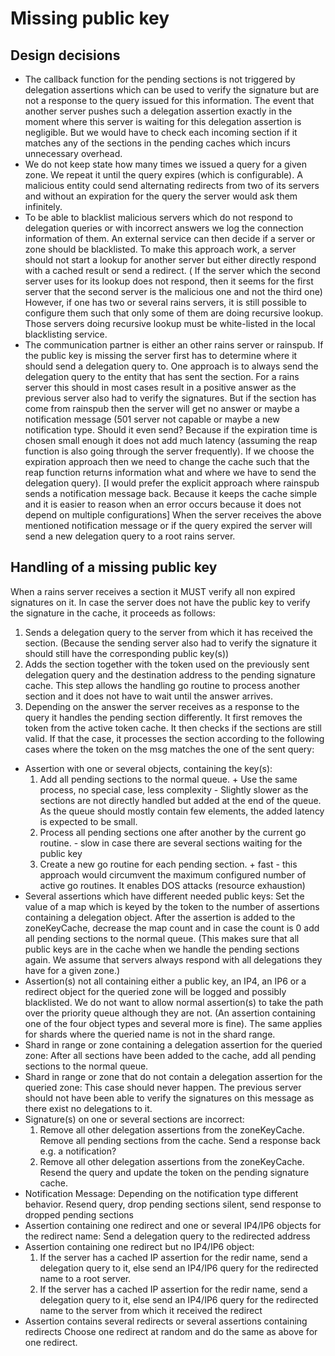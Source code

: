 # Missing public key

## Design decisions
- The callback function for the pending sections is not triggered by delegation assertions which can
  be used to verify the signature but are not a response to the query issued for this information.
  The event that another server pushes such a delegation assertion exactly in the moment where this
  server is waiting for this delegation assertion is negligible. But we would have to check each
  incoming section if it matches any of the sections in the pending caches which incurs unnecessary
  overhead.
- We do not keep state how many times we issued a query for a given zone. We repeat it until the
  query expires (which is configurable). A malicious entity could send alternating redirects from
  two of its servers and without an expiration for the query the server would ask them infinitely.
- To be able to blacklist malicious servers which do not respond to delegation queries or with
  incorrect answers we log the connection information of them. An external service can then decide
  if a server or zone should be blacklisted. To make this approach work, a server should not start a
  lookup for another server but either directly respond with a cached result or send a redirect. (
  If the server which the second server uses for its lookup does not respond, then it seems for the
  first server that the second server is the malicious one and not the third one) However, if one
  has two or several rains servers, it is still possible to configure them such that only some of
  them are doing recursive lookup. Those servers doing recursive lookup must be white-listed in the
  local blacklisting service.
- The communication partner is either an other rains server or rainspub. If the public key is
  missing the server first has to determine where it should send a delegation query to. One approach
  is to always send the delegation query to the entity that has sent the section. For a rains server
  this should in most cases result in a positive answer as the previous server also had to verify
  the signatures. But if the section has come from rainspub then the server will get no answer or
  maybe a notification message (501 server not capable or maybe a new notification type. Should it
  even send? Because if the expiration time is chosen small enough it does not add much latency
  (assuming the reap function is also going through the server frequently). If we choose the
  expiration approach then we need to change the cache such that the reap function returns
  information what and where we have to send the delegation query). [I would prefer the explicit
  approach where rainspub sends a notification message back. Because it keeps the cache simple and
  it is easier to reason when an error occurs because it does not depend on multiple configurations]
  When the server receives the above mentioned notification message or if the query expired the
  server will send a new delegation query to a root rains server.

## Handling of a missing public key
When a rains server receives a section it MUST verify all non expired signatures on it. In case the
server does not have the public key to verify the signature in the cache, it proceeds as follows:
1. Sends a delegation query to the server from which it has received the section. (Because the
   sending server also had to verify the signature it should still have the corresponding public
   key(s))
2. Adds the section together with the token used on the previously sent delegation query and the
   destination address to the pending signature cache. This step allows the handling go routine to
   process another section and it does not have to wait until the answer arrives.
3. Depending on the answer the server receives as a response to the query it handles the pending
   section differently. It first removes the token from the active token cache. It then checks if
   the sections are still valid. If that the case, it processes the section according to the
   following cases where the token on the msg matches the one of the sent query:
- Assertion with one or several objects, containing the key(s):
  1. Add all pending sections to the normal queue.
    \+ Use the same process, no special case, less complexity
    \- Slightly slower as the sections are not directly handled but added at the end of the queue.
       As the queue should mostly contain few elements, the added latency is expected to be small.
  2. Process all pending sections one after another by the current go routine.
    \- slow in case there are several sections waiting for the public key
  3. Create a new go routine for each pending section.
    \+ fast
    \- this approach would circumvent the maximum configured number of active go routines. It
       enables DOS attacks (resource exhaustion)
- Several assertions which have different needed public keys:
  Set the value of a map which is keyed by the token to the number of assertions containing a
  delegation object. After the assertion is added to the zoneKeyCache, decrease the map count and in
  case the count is 0 add all pending sections to the normal queue. (This makes sure that all public
  keys are in the cache when we handle the pending sections again. We assume that servers always
  respond with all delegations they have for a given zone.)
- Assertion(s) not all containing either a public key, an IP4, an IP6 or a redirect object for the
  queried zone will be logged and possibly blacklisted. We do not want to allow normal assertion(s)
  to take the path over the priority queue although they are not. (An assertion containing one of
  the four object types and several more is fine). The same applies for shards where the queried
  name is not in the shard range.
- Shard in range or zone containing a delegation assertion for the queried zone:
  After all sections have been added to the cache, add all pending sections to the normal queue.
- Shard in range or zone that do not contain a delegation assertion for the queried zone:
  This case should never happen. The previous server should not have been able to verify the
  signatures on this message as there exist no delegations to it.
- Signature(s) on one or several sections are incorrect:
  1. Remove all other delegation assertions from the zoneKeyCache. Remove all pending sections from
     the cache. Send a response back e.g. a notification?
  2. Remove all other delegation assertions from the zoneKeyCache. Resend the query and update the
     token on the pending signature cache.
- Notification Message:
  Depending on the notification type different behavior. Resend query, drop pending sections silent,
  send response to dropped pending sections
- Assertion containing one redirect and one or several IP4/IP6 objects for the redirect name:
  Send a delegation query to the redirected address
- Assertion containing one redirect but no IP4/IP6 object:
  1. If the server has a cached IP assertion for the redir name, send a delegation query to it, else
     send an IP4/IP6 query for the redirected name to a root server.
  2. If the server has a cached IP assertion for the redir name, send a delegation query to it, else
     send an IP4/IP6 query for the redirected name to the server from which it received the redirect
- Assertion contains several redirects or several assertions containing redirects
  Choose one redirect at random and do the same as above for one redirect.




